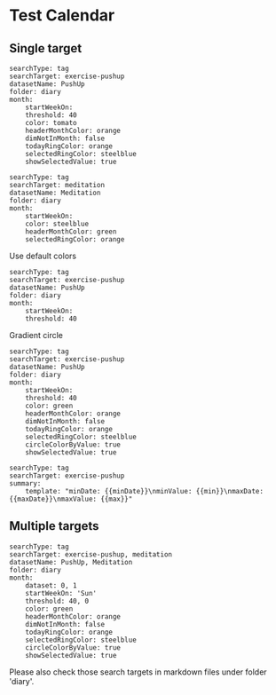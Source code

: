 # Test Calendar

## Single target
``` tracker
searchType: tag
searchTarget: exercise-pushup
datasetName: PushUp
folder: diary
month:
    startWeekOn:
    threshold: 40
    color: tomato
    headerMonthColor: orange
    dimNotInMonth: false
    todayRingColor: orange
    selectedRingColor: steelblue
    showSelectedValue: true
```

``` tracker
searchType: tag
searchTarget: meditation
datasetName: Meditation
folder: diary
month:
    startWeekOn: 
    color: steelblue
    headerMonthColor: green
    selectedRingColor: orange
```

Use default colors
``` tracker
searchType: tag
searchTarget: exercise-pushup
datasetName: PushUp
folder: diary
month:
    startWeekOn:
    threshold: 40
```

Gradient circle
``` tracker
searchType: tag
searchTarget: exercise-pushup
datasetName: PushUp
folder: diary
month:
    startWeekOn:
    threshold: 40
    color: green
    headerMonthColor: orange
    dimNotInMonth: false
    todayRingColor: orange
    selectedRingColor: steelblue
    circleColorByValue: true
    showSelectedValue: true
```

``` tracker
searchType: tag
searchTarget: exercise-pushup
summary:
    template: "minDate: {{minDate}}\nminValue: {{min}}\nmaxDate: {{maxDate}}\nmaxValue: {{max}}"
```

## Multiple targets
``` tracker
searchType: tag
searchTarget: exercise-pushup, meditation
datasetName: PushUp, Meditation
folder: diary
month:
    dataset: 0, 1
    startWeekOn: 'Sun'
    threshold: 40, 0
    color: green
    headerMonthColor: orange
    dimNotInMonth: false
    todayRingColor: orange
    selectedRingColor: steelblue
    circleColorByValue: true
    showSelectedValue: true
```

Please also check those search targets in markdown files under folder 'diary'.


